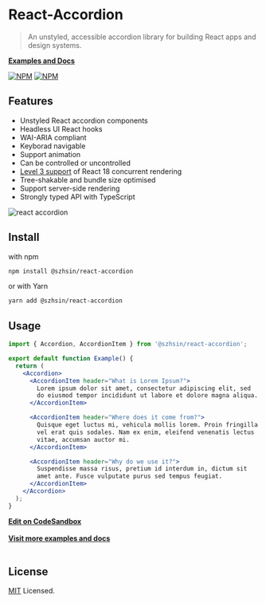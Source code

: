# React-Accordion

> An unstyled, accessible accordion library for building React apps and design systems.

**[Examples and Docs](https://szhsin.github.io/react-accordion/)**

[![NPM](https://img.shields.io/npm/v/@szhsin/react-accordion.svg)](https://www.npmjs.com/package/@szhsin/react-accordion)
[![NPM](https://img.shields.io/bundlephobia/minzip/@szhsin/react-accordion)](https://bundlephobia.com/package/@szhsin/react-accordion)

## Features

- Unstyled React accordion components
- Headless UI React hooks
- WAI-ARIA compliant
- Keyborad navigable
- Support animation
- Can be controlled or uncontrolled
- [Level 3 support](https://github.com/reactwg/react-18/discussions/70) of React 18 concurrent rendering
- Tree-shakable and bundle size optimised
- Support server-side rendering
- Strongly typed API with TypeScript

![react accordion](https://user-images.githubusercontent.com/41896553/188104820-5a722165-3727-458f-9dd2-53d886386459.gif)

## Install

with npm

```bash
npm install @szhsin/react-accordion
```

or with Yarn

```bash
yarn add @szhsin/react-accordion
```

## Usage

```jsx
import { Accordion, AccordionItem } from '@szhsin/react-accordion';

export default function Example() {
  return (
    <Accordion>
      <AccordionItem header="What is Lorem Ipsum?">
        Lorem ipsum dolor sit amet, consectetur adipiscing elit, sed
        do eiusmod tempor incididunt ut labore et dolore magna aliqua.
      </AccordionItem>

      <AccordionItem header="Where does it come from?">
        Quisque eget luctus mi, vehicula mollis lorem. Proin fringilla
        vel erat quis sodales. Nam ex enim, eleifend venenatis lectus
        vitae, accumsan auctor mi.
      </AccordionItem>

      <AccordionItem header="Why do we use it?">
        Suspendisse massa risus, pretium id interdum in, dictum sit
        amet ante. Fusce vulputate purus sed tempus feugiat.
      </AccordionItem>
    </Accordion>
  );
}
```

**[Edit on CodeSandbox](https://codesandbox.io/s/react-accordion-css-module-eqvnzg)**<br>  
**[Visit more examples and docs](https://szhsin.github.io/react-accordion/)**<br><br>

## License

[MIT](https://github.com/szhsin/react-accordion/blob/master/LICENSE) Licensed.
